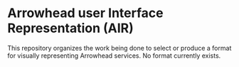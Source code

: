 # Arrowhead user Interface Representation (AIR)

This repository organizes the work being done to select or produce a format for visually representing Arrowhead services.
No format currently exists.
